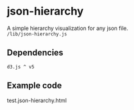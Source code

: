 json-hierarchy
==========

A simple hierarchy visualization for any json file.  
`/lib/json-hierarchy.js`

## Dependencies
    d3.js ^ v5  

## Example code
test.json-hierarchy.html
